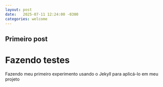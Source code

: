 ```yaml
---
layout: post
date:   2025-07-11 12:24:00 -0300
categories: welcome
---
```


## Primeiro post
# Fazendo testes

Fazendo meu primeiro experimento usando o Jekyll para aplicá-lo em meu projeto